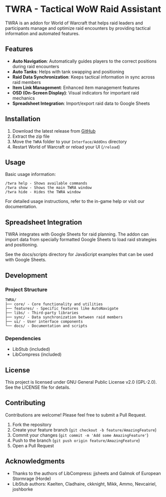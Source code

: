 # TWRA - Tactical WoW Raid Assistant

TWRA is an addon for World of Warcraft that helps raid leaders and participants manage and optimize raid encounters by providing tactical information and automated features.

## Features

- **Auto Navigation**: Automatically guides players to the correct positions during raid encounters
- **Auto Tanks**: Helps with tank swapping and positioning
- **Raid Data Synchronization**: Keeps tactical information in sync across raid members
- **Item Link Management**: Enhanced item management features
- **OSD (On-Screen Display)**: Visual indicators for important raid mechanics
- **Spreadsheet Integration**: Import/export raid data to Google Sheets

## Installation

1. Download the latest release from [GitHub](https://github.com/YOUR_USERNAME/TWRA)
2. Extract the zip file
3. Move the `TWRA` folder to your `Interface/AddOns` directory
4. Restart World of Warcraft or reload your UI (`/reload`)

## Usage

Basic usage information:

```
/twra help - Shows available commands
/twra show - Shows the main TWRA window
/twra hide - Hides the TWRA window
```

For detailed usage instructions, refer to the in-game help or visit our documentation.

## Spreadsheet Integration

TWRA integrates with Google Sheets for raid planning. The addon can import data from specially formatted Google Sheets to load raid strategies and positioning.

See the docs/scripts directory for JavaScript examples that can be used with Google Sheets.

## Development

### Project Structure

```
TWRA/
├── core/ - Core functionality and utilities
├── features/ - Specific features like AutoNavigate
├── libs/ - Third-party libraries
├── sync/ - Data synchronization between raid members
├── ui/ - User interface components
└── docs/ - Documentation and scripts
```

### Dependencies

- LibStub (included)
- LibCompress (included)

## License

This project is licensed under GNU General Public License v2.0 (GPL-2.0). See the LICENSE file for details.

## Contributing

Contributions are welcome! Please feel free to submit a Pull Request.

1. Fork the repository
2. Create your feature branch (`git checkout -b feature/AmazingFeature`)
3. Commit your changes (`git commit -m 'Add some AmazingFeature'`)
4. Push to the branch (`git push origin feature/AmazingFeature`)
5. Open a Pull Request

## Acknowledgments

- Thanks to the authors of LibCompress: jjsheets and Galmok of European Stormrage (Horde)
- LibStub authors: Kaelten, Cladhaire, ckknight, Mikk, Ammo, Nevcairiel, joshborke